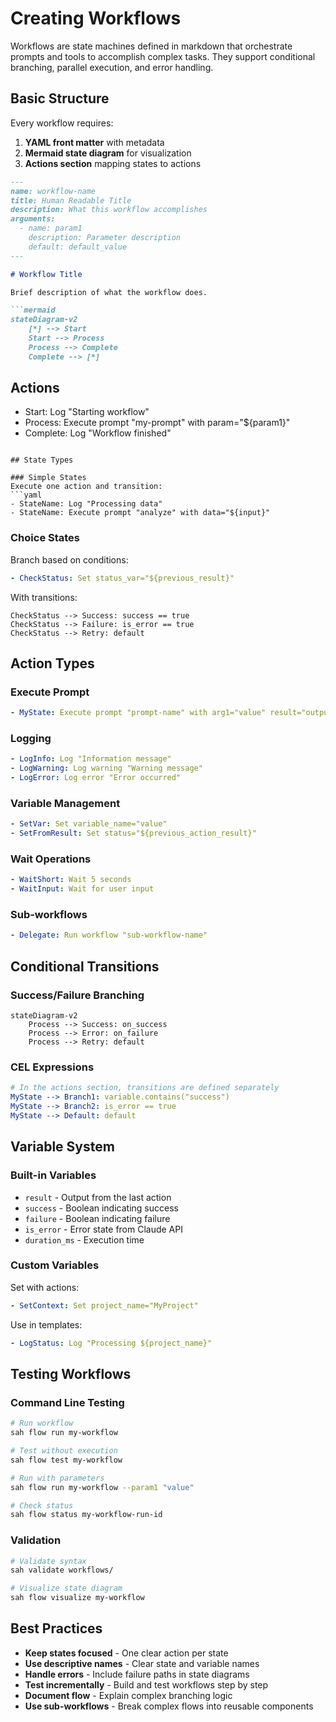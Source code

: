 # Creating Workflows

Workflows are state machines defined in markdown that orchestrate prompts and tools to accomplish complex tasks. They support conditional branching, parallel execution, and error handling.

## Basic Structure

Every workflow requires:

1. **YAML front matter** with metadata
2. **Mermaid state diagram** for visualization
3. **Actions section** mapping states to actions

```markdown
---
name: workflow-name
title: Human Readable Title
description: What this workflow accomplishes
arguments:
  - name: param1
    description: Parameter description
    default: default_value
---

# Workflow Title

Brief description of what the workflow does.

```mermaid
stateDiagram-v2
    [*] --> Start
    Start --> Process
    Process --> Complete
    Complete --> [*]
```

## Actions

- Start: Log "Starting workflow"
- Process: Execute prompt "my-prompt" with param="${param1}"
- Complete: Log "Workflow finished"
```

## State Types

### Simple States
Execute one action and transition:
```yaml
- StateName: Log "Processing data"
- StateName: Execute prompt "analyze" with data="${input}"
```

### Choice States  
Branch based on conditions:
```yaml
- CheckStatus: Set status_var="${previous_result}"
```
With transitions:
```
CheckStatus --> Success: success == true
CheckStatus --> Failure: is_error == true
CheckStatus --> Retry: default
```

## Action Types

### Execute Prompt
```yaml
- MyState: Execute prompt "prompt-name" with arg1="value" result="output_var"
```

### Logging
```yaml
- LogInfo: Log "Information message"
- LogWarning: Log warning "Warning message" 
- LogError: Log error "Error occurred"
```

### Variable Management
```yaml
- SetVar: Set variable_name="value"
- SetFromResult: Set status="${previous_action_result}"
```

### Wait Operations
```yaml
- WaitShort: Wait 5 seconds
- WaitInput: Wait for user input
```

### Sub-workflows
```yaml
- Delegate: Run workflow "sub-workflow-name"
```

## Conditional Transitions

### Success/Failure Branching
```mermaid
stateDiagram-v2
    Process --> Success: on_success
    Process --> Error: on_failure
    Process --> Retry: default
```

### CEL Expressions
```yaml
# In the actions section, transitions are defined separately
MyState --> Branch1: variable.contains("success")
MyState --> Branch2: is_error == true
MyState --> Default: default
```

## Variable System

### Built-in Variables
- `result` - Output from the last action
- `success` - Boolean indicating success
- `failure` - Boolean indicating failure  
- `is_error` - Error state from Claude API
- `duration_ms` - Execution time

### Custom Variables
Set with actions:
```yaml
- SetContext: Set project_name="MyProject"
```

Use in templates:
```yaml
- LogStatus: Log "Processing ${project_name}"
```

## Testing Workflows

### Command Line Testing
```bash
# Run workflow
sah flow run my-workflow

# Test without execution
sah flow test my-workflow

# Run with parameters
sah flow run my-workflow --param1 "value"

# Check status
sah flow status my-workflow-run-id
```

### Validation
```bash
# Validate syntax
sah validate workflows/

# Visualize state diagram  
sah flow visualize my-workflow
```

## Best Practices

- **Keep states focused** - One clear action per state
- **Use descriptive names** - Clear state and variable names
- **Handle errors** - Include failure paths in state diagrams
- **Test incrementally** - Build and test workflows step by step
- **Document flow** - Explain complex branching logic
- **Use sub-workflows** - Break complex flows into reusable components